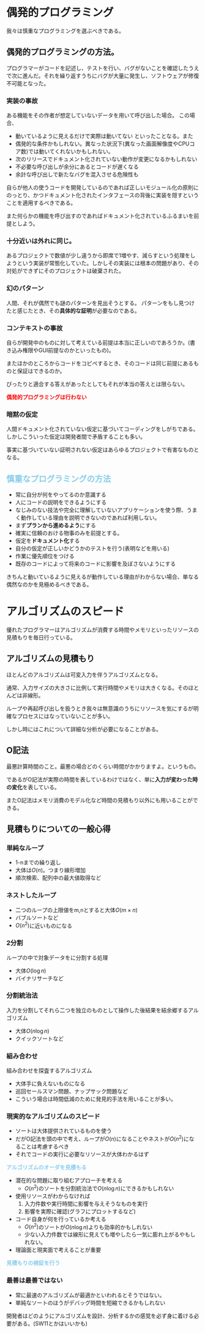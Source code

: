 # 偶発的プログラミング
我々は慎重なプログラミングを選ぶべきである。
## 偶発的プログラミングの方法。
プログラマーがコードを記述し、テストを行い、バグがないことを確認したうえで次に進んだ。それを繰り返すうちにバグが大量に発生し、ソフトウェアが修復不可能となった。
###  実装の事故
ある機能をその作者が想定していないデータを用いて呼び出した場合。
この場合、
- 動いているように見えるだけで実際は動いてない
といったことなる。また
- 偶発的な条件かもしれない。異なった状況下(異なった画面解像度やCPUコア数)では動いてくれないかもしれない。
- 次のリリースでドキュメント化されていない動作が変更になるかもしれない
- 不必要な呼び出しが余分にあるとコードが遅くなる
- 余計な呼び出しで新たなバグを混入させる危険性も

自らが他人の使うコードを開発しているのであれば正しいモジュール化の原則にのっとり、かつドキュメント化されたインタフェースの背後に実装を隠すということを適用するべきである。

また何らかの機能を呼び出すのであればドキュメント化されているふるまいを前提としよう。

### 十分近いは外れに同じ。
あるプロジェクトで数値が少し違うから即席で1増やす、減らすという処理をしようという実装が常態化していた。しかしその実装には根本の問題があり、その対処ができずにそのプロジェクトは破棄された。
### 幻のパターン
人間、それが偶然でも謎のパターンを見出そうとする。
パターンをもし見つけたと感じたとき、その**具体的な証明**が必要なのである。
### コンテキストの事故
自らが開発中のものに対して考えている前提は本当に正しいのであろうか。(書き込み権限やGUI前提なのかといったもの)。

またほかのところからコードをコピペするとき、そのコードは同じ前提にあるものと保証はできるのか。

ぴったりと適合する答えがあったとしてもそれが本当の答えとは限らない。

**<font color = red>偶発的プログラミングは行わない</font>**

### 暗黙の仮定
人間ドキュメント化されていない仮定に基づいてコーディングをしがちである。しかしこういった仮定は開発者間で矛盾することも多い。

事実に基づいていない証明されない仮定はあらゆるプロジェクトで有害なものとなる。

## <font color = skyblue> 慎重なプログラミングの方法</font>
- 常に自分が何をやってるのか意識する
- 人にコードの説明をできるようにする
- なじみのない技法や完全に理解していないアプリケーションを使う際、うまく動作している理由を説明できないのであれば利用しない。
- まず**プランから進めるよう**にする
- 確実に信頼のおける物事のみを前提とする。
- 仮定を**ドキュメント化**する
- 自分の仮定が正しいかどうかのテストを行う(表明などを用いる)
- 作業に優先順位をつける
- 既存のコードによって将来のコードに影響を及ぼさないようにする

きちんと動いているように見えるが動作している理由がわからない場合、単なる偶然なのかを見極めるべきである。

# アルゴリズムのスピード
優れたプログラマーはアルゴリズムが消費する時間やメモリといったリソースの見積もりを毎日行っている。
## アルゴリズムの見積もり
ほとんどのアルゴリズムは可変入力を伴うアルゴリズムとなる。

通常、入力サイズの大きさに比例して実行時間やメモリは大きくなる。そのほとんどは非線形。

ループや再起呼び出しを扱うとき我々は無意識のうちにリソースを気にするが明確なプロセスにはなっていないことが多い。

しかし時にはこれについて詳細な分析が必要になることがある。
## O記法
最悪計算時間のこと。最悪の場合どのくらい時間がかかりますよ。というもの。

であるがO記法が実際の時間を表しているわけではなく、単に**入力が変わった時の変化**を表している。

またO記法はメモリ消費のモデル化など時間の見積もり以外にも用いることができる。

## 見積もりについての一般心得
### 単純なループ
- 1-nまでの繰り返し
- 大体は$O(n)$。つまり線形増加
- 順次検索、配列中の最大値取得など
### ネストしたループ
- 二つのループの上限値をm,nとすると大体$O(m\times n)$
- バブルソートなど
- $O(n^{2})$に近いものになる
### 2分割
ループの中で対象データをに分割する処理
- 大体$O(\log n)$
- バイナリサーチなど
### 分割統治法
入力を分割してそれら二つを独立のものとして操作した後結果を結余郷するアルゴリズム
- 大体$O(n \log n)$
- クイックソートなど
### 組み合わせ
組み合わせを探査するアルゴリズム
- 大体手に負えないものになる
- 巡回セールスマン問題、ナップサック問題など
- こういう場合は時間低減のために発見的手法を用いることが多い。
### 現実的なアルゴリズムのスピード
- ソートは大体提供されているものを使う
- だがO記法を頭の中で考え、ループが$O(n)$になることやネストが$O(n^{2})$になることは考慮するべき
- それでコードの実行に必要なリソースが大体わかるはず

**<font color = skyblue>アルゴリズムのオーダを見積もる</font>**

- 潜在的な問題に取り組むアプローチを考える
  - $O(n^{2})$のソートを分割統治法で$O(n \log n)$にできるかもしれない
- 使用リソースがわからなければ
    1. 入力件数や実行時間に影響を与えそうなものを実行
    2. 影響を実際に確認(グラフにプロットするなど)
- コード自身が何を行っているか考える
  - $O(n^{2})$のソートが$O(n \log n)$よりも効率的かもしれない
  - 少ない入力件数では線形に見えても増やしたら一気に膨れ上がるやもしれない。
- 理論面と現実面で考えることが重要

**<font color = skyblue>見積もりの検証を行う</font>**

### 最善は最善ではない
- 常に最速のアルゴリズムが最適かといわれるとそうではない。
- 単純なソートのほうがデバッグ時間を短縮できるかもしれない

開発者はどのようにアルゴリズムを設計、分析するかの感覚を必ず身に着ける必要がある。(SW11とかはいいかも)



